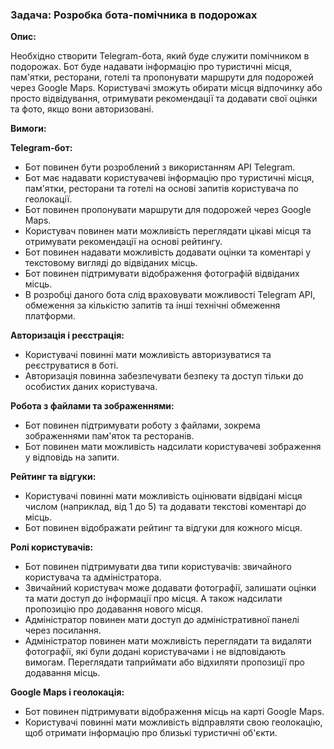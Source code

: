 ### **Задача: Розробка бота-помічника в подорожах**

**Опис:**

Необхідно створити Telegram-бота, який буде служити помічником в подорожах. Бот буде надавати інформацію про туристичні місця, пам'ятки, ресторани, готелі та пропонувати маршрути для подорожей через Google Maps. Користувачі зможуть обирати місця відпочинку або просто відвідування, отримувати рекомендації та додавати свої оцінки та фото, якщо вони авторизовані.

**Вимоги:**

**Telegram-бот:**

-   Бот повинен бути розроблений з використанням API Telegram.
-   Бот має надавати користувачеві інформацію про туристичні місця, пам'ятки, ресторани та готелі на основі запитів користувача по геолокації.
-   Бот повинен пропонувати маршрути для подорожей через Google Maps.
-   Користувач повинен мати можливість переглядати цікаві місця та отримувати рекомендації на основі рейтингу.
-   Бот повинен надавати можливість додавати оцінки та коментарі у текстовому вигляді до відвіданих місць.
-   Бот повинен підтримувати відображення фотографій відвіданих місць.
-   В розробці даного бота слід враховувати можливості Telegram API, обмеження за кількістю запитів та інші технічні обмеження платформи.

**Авторизація і реєстрація:**

-   Користувачі повинні мати можливість авторизуватися та реєструватися в боті.
-   Авторизація повинна забезпечувати безпеку та доступ тільки до особистих даних користувача.

**Робота з файлами та зображеннями:**

-   Бот повинен підтримувати роботу з файлами, зокрема зображеннями пам'яток та ресторанів.
-   Бот повинен мати можливість надсилати користувачеві зображення у відповідь на запити.

**Рейтинг та відгуки:**

-   Користувачі повинні мати можливість оцінювати відвідані місця числом (наприклад, від 1 до 5) та додавати текстові коментарі до місць.
-   Бот повинен відображати рейтинг та відгуки для кожного місця.

**Ролі користувачів:**

-   Бот повинен підтримувати два типи користувачів: звичайного користувача та адміністратора.
-   Звичайний користувач може додавати фотографії, залишати оцінки та мати доступ до інформації про місця. А також надсилати пропозицію про додавання нового місця.
-   Адміністратор повинен мати доступ до адміністративної панелі через посилання.
-   Адміністратор повинен мати можливість переглядати та видаляти фотографії, які були додані користувачами і не відповідають вимогам. Переглядати таприймати або відхиляти пропозиції про додавання місць.

**Google Maps і геолокація:**

-   Бот повинен підтримувати відображення місць на карті Google Maps.
-   Користувачі повинні мати можливість відправляти свою геолокацію, щоб отримати інформацію про близькі туристичні об'єкти.
